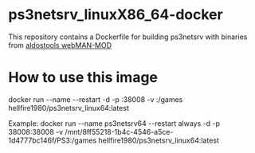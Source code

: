 ps3netsrv_linuxX86_64-docker
============================
This repository contains a Dockerfile for building ps3netsrv with binaries 
from [aldostools webMAN-MOD](https://github.com/aldostools/webMAN-MOD)

How to use this image
=====================
docker run --name <container name> --restart <restart policy> -d -p <port>:38008 -v <volume>:/games hellfire1980/ps3netsrv_linux64:latest

Example:
docker run --name ps3netsrv64 --restart always -d -p 38008:38008 -v /mnt/8ff55218-1b4c-4546-a5ce-1d4777bc146f/PS3:/games hellfire1980/ps3netsrv_linux64:latest
